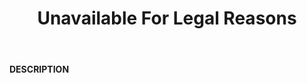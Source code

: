 ﻿---
category: 4xx
code: 451
cover: https://firebasestorage.googleapis.com/v0/b/capy-http.appspot.com/o/Capy451.jpg?alt=media
coverAlt: Unavailable For Legal Reasons
description: Unavailable For Legal Reasons
pubDate: 2014-06-01
tags:
- 4xx
title: Unavailable For Legal Reasons
---

__DESCRIPTION__